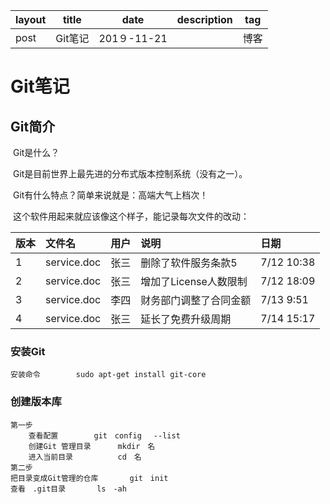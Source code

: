| layout | title   | date        | description | tag  |
| ------ | ------- | ----------- | ----------- | ---- |
| post   | Git笔记 | 201９-11-21 |             | 博客 |

# Git笔记

## 	Git简介

​					Git是什么？

​					Git是目前世界上最先进的分布式版本控制系统（没有之一）。

​					Git有什么特点？简单来说就是：高端大气上档次！

​			这个软件用起来就应该像这个样子，能记录每次文件的改动：

| 版本 | 文件名      | 用户 | 说明                   | 日期       |
| :--- | :---------- | :--- | :--------------------- | :--------- |
| 1    | service.doc | 张三 | 删除了软件服务条款5    | 7/12 10:38 |
| 2    | service.doc | 张三 | 增加了License人数限制  | 7/12 18:09 |
| 3    | service.doc | 李四 | 财务部门调整了合同金额 | 7/13 9:51  |
| 4    | service.doc | 张三 | 延长了免费升级周期     | 7/14 15:17 |

### 	安装Git

```
安装命令		sudo apt-get install git-core 
```

### 	创建版本库

```
第一步
    查看配置		git　config 　--list
    创建Git 管理目录		mkdir　名
    进入当前目录			cd　名
第二步
把目录变成Git管理的仓库		git　init
查看　.git目录		ls　-ah

```



